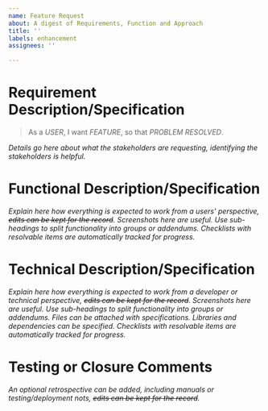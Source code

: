 ```yaml
---
name: Feature Request
about: A digest of Requirements, Function and Approach
title: ''
labels: enhancement
assignees: ''

---
```


# Requirement Description/Specification

> As a _USER_, I want _FEATURE_, so that _PROBLEM RESOLVED_.

_Details go here about what the stakeholders are requesting, identifying the stakeholders is helpful._

# Functional Description/Specification

_Explain here how everything is expected to work from a users' perspective, ~~edits can be kept for the record~~._
_Screenshots here are useful. Use sub-headings to split functionality into groups or addendums._
_Checklists with resolvable items are automatically tracked for progress._

# Technical Description/Specification

_Explain here how everything is expected to work from a developer or technical perspective, ~~edits can be kept for the record~~._
_Screenshots here are useful. Use sub-headings to split functionality into groups or addendums._
_Files can be attached with specifications. Libraries and dependencies can be specified._
_Checklists with resolvable items are automatically tracked for progress._

# Testing or Closure Comments

_An optional retrospective can be added, including manuals or testing/deployment nots, ~~edits can be kept for the record~~._
